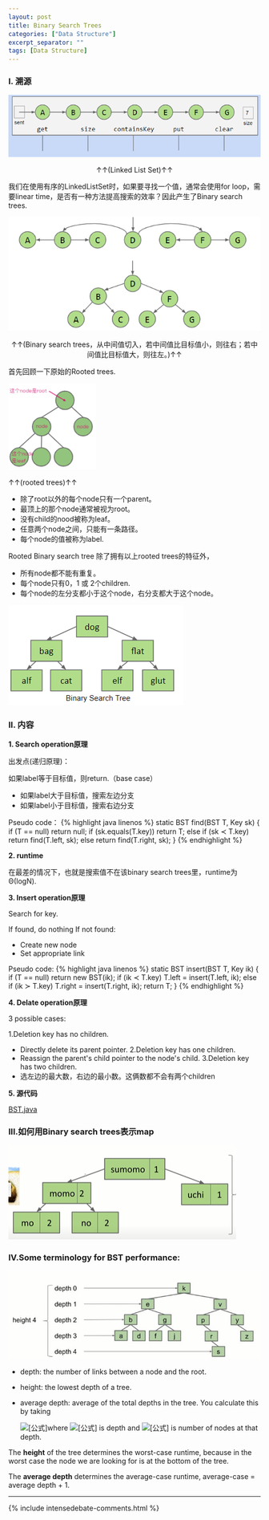 ```yaml
---
layout: post
title: Binary Search Trees
categories: ["Data Structure"]
excerpt_separator: ""
tags: [Data Structure]
---
```


### I. 溯源

![p1]( /assets/img/BST/p1.png)
<center>↑↑(Linked List Set)↑↑</center>

我们在使用有序的LinkedListSet时，如果要寻找一个值，通常会使用for loop，需要linear time，是否有一种方法提高搜索的效率？因此产生了Binary search trees.

![p2]( /assets/img/BST/p2.png)
<center>↑↑(Binary search trees，从中间值切入，若中间值比目标值小，则往右；若中间值比目标值大，则往左。)↑↑</center>  

  

首先回顾一下原始的Rooted trees.

![p3]( /assets/img/BST/p3.png)

↑↑(rooted trees)↑↑

* 除了root以外的每个node只有一个parent。
* 最顶上的那个node通常被视为root。
* 没有child的nood被称为leaf。
* 任意两个node之间，只能有一条路径。
* 每个node的值被称为label.

Rooted Binary search tree 除了拥有以上rooted trees的特征外，

* 所有node都不能有重复。
* 每个node只有0，1 或 2个children.
* 每个node的左分支都小于这个node，右分支都大于这个node。
  

![p4]( /assets/img/BST/p4.png)


### II. 内容

**1. Search operation原理**

出发点(递归原理)：

如果label等于目标值，则return.（base case）

* 如果label大于目标值，搜索左边分支
* 如果label小于目标值，搜索右边分支
  

Pseudo code：
{% highlight java linenos %}
static BST find(BST T, Key sk) {
    if (T == null)
        return null;
    if (sk.equals(T.key))
        return T;
    else if (sk ≺ T.key)
        return find(T.left, sk);
    else
        return find(T.right, sk);
}
{% endhighlight %}

**2. runtime**

在最差的情况下，也就是搜索值不在该binary search trees里，runtime为 Θ(logN).

**3. Insert operation原理**

Search for key.

If found, do nothing
If not found:
* Create new node
* Set appropriate link
  

Pseudo code:
{% highlight java linenos %}
static BST insert(BST T, Key ik) {
    if (T == null)
        return new BST(ik);
    if (ik ≺ T.key)
        T.left = insert(T.left, ik);
    else if (ik ≻ T.key)
        T.right = insert(T.right, ik);
    return T;
}
{% endhighlight %}

**4. Delate operation原理**

3 possible cases:

1.Deletion key has no children.
* Directly delete its parent pointer.
2.Deletion key has one children.
* Reassign the parent's child pointer to the node's child.
3.Deletion key has two children.
* 选左边的最大数，右边的最小数。这俩数都不会有两个children

**5. 源代码**  

[BST.java](https://algs4.cs.princeton.edu/32bst/BST.java.html "BST.java")

### III.如何用Binary search trees表示map

![p5]( /assets/img/BST/p5.png)

### IV.Some terminology for BST performance:

![p6]( /assets/img/BST/p6.jpg)

* depth: the number of links between a node and the root.
* height: the lowest depth of a tree.
* average depth: average of the total depths in the tree. You calculate this by taking 

  <img src="https://www.zhihu.com/equation?tex=%5Cfrac%7B%5Csum_%7Bi%3D0%7D%5E%7BD%7D%7Bd_%7Bi%7Dn_%7Bi%7D%7D%7D%7BN%7D" alt="[公式]"  />where <img src="https://www.zhihu.com/equation?tex=d_%7Bi%7D" alt="[公式]"  /> is depth and <img src="https://www.zhihu.com/equation?tex=n_%7Bi%7D" alt="[公式]"  /> is number of nodes at that depth.

The **height** of the tree determines the worst-case runtime, because in the worst case the node we are looking for is at the bottom of the tree.

The **average depth** determines the average-case runtime, average-case = average depth + 1.


---

{% include intensedebate-comments.html %}